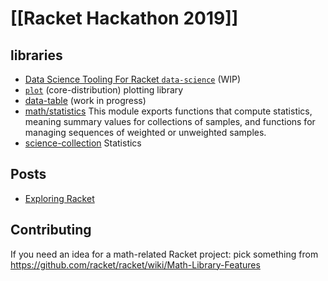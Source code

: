 # [[Racket Hackathon 2019]]

## libraries

* [Data Science Tooling For Racket `data-science`](https://github.com/n3mo/data-science) (WIP)
* [`plot`](https://docs.racket-lang.org/plot/) (core-distribution) plotting library
* [data-table](https://github.com/jadudm/data-table) (work in progress)
* [math/statistics](https://docs.racket-lang.org/math/stats.html) This module exports functions that compute statistics, meaning summary values for collections of samples, and functions for managing sequences of weighted or unweighted samples.
* [science-collection](http://planet.racket-lang.org/package-source/williams/science.plt/4/8/planet-docs/science/statistics.html)  Statistics

## Posts
* [Exploring Racket](https://khinsen.wordpress.com/2014/05/10/exploring-racket/)

## Contributing
If you need an idea for a math-related Racket project: pick something from  <https://github.com/racket/racket/wiki/Math-Library-Features>